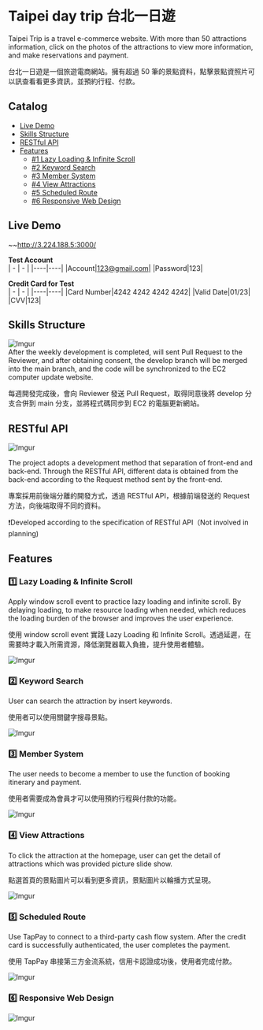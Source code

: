 # Taipei day trip 台北一日遊

Taipei Trip is a travel e-commerce website. With more than 50 attractions information, click on the photos of the attractions to view more information, and make reservations and payment.

台北一日遊是一個旅遊電商網站。擁有超過 50 筆的景點資料，點擊景點資照片可以訊查看看更多資訊，並預約行程、付款。

## Catalog

- [Live Demo](#live-demo)
- [Skills Structure](#skills-structure)
- [RESTful API](#restful-api)
- [Features](#features)
  - [#1 Lazy Loading & Infinite Scroll](#one-lazy-loading--infinite-scroll)
  - [#2 Keyword Search](#two-keyword-search)
  - [#3 Member System](#three-member-system)
  - [#4 View Attractions](#four-view-attractions)
  - [#5 Scheduled Route](#five-schduled-route)
  - [#6 Responsive Web Design](#six-responsive-web-design)

## Live Demo

~~http://3.224.188.5:3000/ 

**Test Account**</br>
| - | - |
|----|----|
|Account|123@gmail.com|
|Password|123|

**Credit Card for Test**</br>
| - | - |
|----|----|
|Card Number|4242 4242 4242 4242|
|Valid Date|01/23|
|CVV|123|

## Skills Structure

![Imgur](https://i.imgur.com/uVvQFKf.png)</br>
After the weekly development is completed, will sent Pull Request to the Reviewer, and after obtaining consent, the develop branch will be merged into the main branch, and the code will be synchronized to the EC2 computer update website.</br>

每週開發完成後，會向 Reviewer 發送 Pull Request，取得同意後將 develop 分支合併到 main 分支，並將程式碼同步到 EC2 的電腦更新網站。

## RESTful API

![Imgur](https://i.imgur.com/o7TuGxY.png)

The project adopts a development method that separation of front-end and back-end. Through the RESTful API, different data is obtained from the back-end according to the Request method sent by the front-end.

專案採用前後端分離的開發方式，透過 RESTful API，根據前端發送的 Request 方法，向後端取得不同的資料。

:exclamation:Developed according to the specification of RESTful API（Not involved in planning)

## Features

### :one: **Lazy Loading & Infinite Scroll**

Apply window scroll event to practice lazy loading and infinite scroll. By delaying loading, to make resource loading when needed, which reduces the loading burden of the browser and improves the user experience.

使用 window scroll event 實踐 Lazy Loading 和 Infinite Scroll。透過延遲，在需要時才載入所需資源，降低瀏覽器載入負擔，提升使用者體驗。

![Imgur](https://i.imgur.com/sw1iJvL.gif)

### :two: **Keyword Search**

User can search the attraction by insert keywords.

使用者可以使用關鍵字搜尋景點。

![Imgur](https://i.imgur.com/0N3MNjt.gif)

### :three: **Member System**

The user needs to become a member to use the function of booking itinerary and payment.

使用者需要成為會員才可以使用預約行程與付款的功能。

![Imgur](https://i.imgur.com/RXL4dc3.gif)

### :four: **View Attractions**

To click the attraction at the homepage, user can get the detail of attractions which was provided picture slide show.

點選首頁的景點圖片可以看到更多資訊，景點圖片以輪播方式呈現。

![Imgur](https://i.imgur.com/RJklZ40.gif)

### :five: **Scheduled Route**

Use TapPay to connect to a third-party cash flow system. After the credit card is successfully authenticated, the user completes the payment.

使用 TapPay 串接第三方金流系統，信用卡認證成功後，使用者完成付款。

![Imgur](https://i.imgur.com/XcvRztO.gif)

### :six: Responsive Web Design

![Imgur](https://i.imgur.com/vLACTRT.gif)
